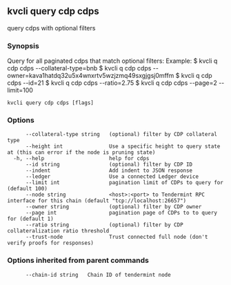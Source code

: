 <!--
title: cdps
-->
## kvcli query cdp cdps

query cdps with optional filters

### Synopsis

Query for all paginated cdps that match optional filters:
Example:
$ kvcli q cdp cdps --collateral-type=bnb
$ kvcli q cdp cdps --owner=kava1hatdq32u5x4wnxrtv5wzjzmq49sxgjgsj0mffm
$ kvcli q cdp cdps --id=21
$ kvcli q cdp cdps --ratio=2.75
$ kvcli q cdp cdps --page=2 --limit=100

```
kvcli query cdp cdps [flags]
```

### Options

```
      --collateral-type string   (optional) filter by CDP collateral type
      --height int               Use a specific height to query state at (this can error if the node is pruning state)
  -h, --help                     help for cdps
      --id string                (optional) filter by CDP ID
      --indent                   Add indent to JSON response
      --ledger                   Use a connected Ledger device
      --limit int                pagination limit of CDPs to query for (default 100)
      --node string              <host>:<port> to Tendermint RPC interface for this chain (default "tcp://localhost:26657")
      --owner string             (optional) filter by CDP owner
      --page int                 pagination page of CDPs to to query for (default 1)
      --ratio string             (optional) filter by CDP collateralization ratio threshold
      --trust-node               Trust connected full node (don't verify proofs for responses)
```

### Options inherited from parent commands

```
      --chain-id string   Chain ID of tendermint node
```

